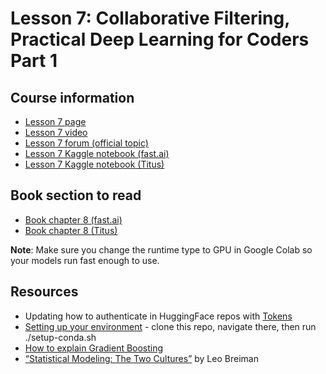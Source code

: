 # Lesson 7: Collaborative Filtering, Practical Deep Learning for Coders Part 1

## Course information
- [Lesson 7 page](https://course.fast.ai/Lessons/lesson7.html)
- [Lesson 7 video]()
- [Lesson 7 forum (official topic)]()
- [Lesson 7 Kaggle notebook (fast.ai)]()
- [Lesson 7 Kaggle notebook (Titus)]()

## Book section to read
- [Book chapter 8 (fast.ai)](https://colab.research.google.com/github/fastai/fastbook/blob/master/08_collab.ipynb)
- [Book chapter 8 (Titus)](08_collab.ipynb)

**Note**: Make sure you change the runtime type to GPU in Google Colab so your models run fast enough to use. 

## Resources
- Updating how to authenticate in HuggingFace repos with [Tokens](https://huggingface.co/blog/password-git-deprecation)
- [Setting up your environment](https://github.com/fastai/fastsetup) - clone this repo, navigate there, then run ./setup-conda.sh
- [How to explain Gradient Boosting](https://explained.ai/gradient-boosting/)
- [“Statistical Modeling: The Two Cultures”](https://www.semanticscholar.org/paper/Statistical-modeling%3A-The-two-cultures-Breiman/e5df6bc6da5653ad98e754b08f63326c2e52b372) by Leo Breiman
